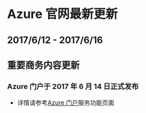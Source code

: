 <properties
	pageTitle="Azure 官网本周更新 | Azure"
    description="Azure 官网本周更新"
    services=""
    documentationCenter=""
    authors=""
    manager=""
    editor=""
    tags=""/>

<tags ms.service="weekly-updates" ms.date="" wacn.date="" wacn.lang="cn"/>

# Azure 官网最新更新
## 2017/6/12 - 2017/6/16
## 重要商务内容更新
### Azure 门户于 2017 年 6 月 14 日正式发布
<ul>
<li>详情请参考<a id="weekly-updates-6-12_home-features-azure-portal" href="/home/features/azure-portal/">Azure 门户</a>服务功能页面</li>
</ul>